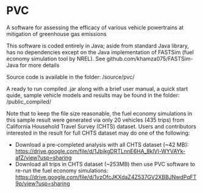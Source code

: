 # PVC
A software for assessing the efficacy of various vehicle powertrains at mitigation of greenhouse gas emissions

This software is coded entirely in Java; aside from standard Java library, has no dependencies except on the Java implementation of FASTSim (fuel economy simulation tool by NREL). See github.com/khamza075/FASTSim-Java for more details

Source code is available in the folder: /source/pvc/

A ready to run compiled .jar along with a brief user manual, a quick start quide, sample vehicle models and results may be found in the folder: /public_compiled/ 

Note that to keep the file size reasonable, the fuel economy simulations in this sample result were generated via only 20 vehicles (435 trips) from California Household Travel Survey (CHTS) dataset. Users and contributors interested in the result for full CHTS dataset may do one of the following:
* Download a pre-completed analysis with all CHTS dataset (~42 MB): https://drive.google.com/file/d/1JbikgDRTLnnE6HA_8klVl-WYVAYk-afZ/view?usp=sharing 
* Download all trips in CHTS dataset (~253MB) then use PVC software to re-run the fuel economy simulations: https://drive.google.com/file/d/1vzOfcJKXdaZ4Z537GV2XBBJNwdPqFT9p/view?usp=sharing
